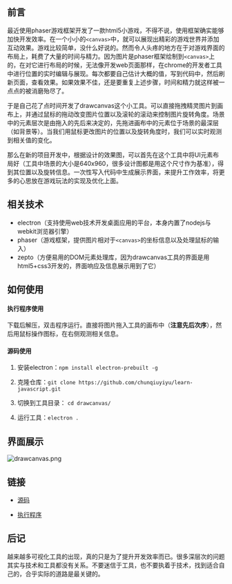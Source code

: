 ## 前言

最近使用phaser游戏框架开发了一款html5小游戏，不得不说，使用框架确实能够加快开发效率。在一个小小的`<canvas>`中，就可以展现出精彩的游戏世界并添加互动效果。游戏比较简单，没什么好说的。然而令人头疼的地方在于对游戏界面的布局上，耗费了大量的时间与精力。因为图片是phaser框架绘制到`<canvas>`上的，在对它进行布局的时候，无法像开发web页面那样，在chrome的开发者工具中进行位置的实时编辑与展现。每次都要自己估计大概的值，写到代码中，然后刷新页面，查看效果。如果效果不佳，还是要重复上述步骤，时间和精力就这样被一点点的被消磨殆尽了。

于是自己花了点时间开发了drawcanvas这个小工具。可以直接拖拽精灵图片到画布上，并通过鼠标的拖动改变图片位置以及滚轮的滚动来控制图片旋转角度。场景中的元素层次是由拖入的先后来决定的，先拖进画布中的元素位于场景的最深层（如背景等）。当我们用鼠标更改图片的位置以及旋转角度时，我们可以实时观测到相关值的变化。

那么在新的项目开发中，根据设计的效果图，可以首先在这个工具中将UI元素布局好（工具中场景的大小是640x960，很多设计图都是用这个尺寸作为基准），得到其位置以及旋转信息。一次性写入代码中生成展示界面，来提升工作效率，将更多的心思放在游戏玩法的实现及优化上面。

## 相关技术

* electron（支持使用web技术开发桌面应用的平台，本身内置了nodejs与webkit浏览器引擎）
* phaser（游戏框架，提供图片相对于`<canvas>`的坐标信息以及处理鼠标的输入）
* zepto（方便易用的DOM元素处理库，因为drawcanvas工具的界面是用html5+css3开发的，界面响应及信息展示用到了它）

## 如何使用

#### 执行程序使用

下载后解压，双击程序运行。直接将图片拖入工具的画布中（**注意先后次序**），然后用鼠标操作图标，在右侧观测相关信息。

#### 源码使用

1. 安装electron：`npm install electron-prebuilt -g`

2. 克隆仓库：`git clone https://github.com/chunqiuyiyu/learn-javascript.git`

3. 切换到工具目录： `cd drawcanvas/`

4. 运行工具：`electron .`

## 界面展示
![drawcanvas.png][1]

## 链接

* [源码][2]

* [执行程序][3]

## 后记

越来越多可视化工具的出现，真的只是为了提升开发效率而已。很多深层次的问题其实与技术和工具都没有关系。不要迷信于工具，也不要执着于技术，找到适合自己的，合乎实际的道路是最关键的。


  [1]: http://www.chunqiuyiyu.com/usr/uploads/2016/04/1185632692.png
  [2]: https://github.com/chunqiuyiyu/learn-javascript/tree/master/drawcanvas
  [3]: http://pan.baidu.com/s/1bozszJT
